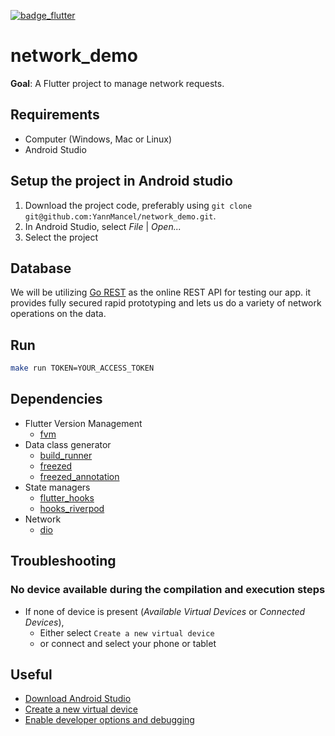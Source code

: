[![badge_flutter]][link_flutter_release]

# network_demo
**Goal**: A Flutter project to manage network requests.

## Requirements
* Computer (Windows, Mac or Linux)
* Android Studio

## Setup the project in Android studio
1. Download the project code, preferably using `git clone git@github.com:YannMancel/network_demo.git`.
2. In Android Studio, select *File* | *Open...*
3. Select the project

## Database
We will be utilizing [Go REST][link_go_rest] as the online REST API for testing our app.
it provides fully secured rapid prototyping and lets us do a variety of network operations on the data.

## Run
```bash
make run TOKEN=YOUR_ACCESS_TOKEN
```

## Dependencies
* Flutter Version Management
  * [fvm][dependencies_fvm]
* Data class generator
  * [build_runner][dependencies_build_runner]
  * [freezed][dependencies_freezed]
  * [freezed_annotation][dependencies_freezed_annotation]
* State managers
  * [flutter_hooks][dependencies_flutter_hooks]
  * [hooks_riverpod][dependencies_hooks_riverpod]
* Network
  * [dio][dependencies_dio]

## Troubleshooting

### No device available during the compilation and execution steps
* If none of device is present (*Available Virtual Devices* or *Connected Devices*),
  * Either select `Create a new virtual device`
  * or connect and select your phone or tablet

## Useful
* [Download Android Studio][useful_android_studio]
* [Create a new virtual device][useful_virtual_device]
* [Enable developer options and debugging][useful_developer_options]

[badge_flutter]: https://img.shields.io/badge/flutter-v3.0.5-blue?logo=flutter
[link_flutter_release]: https://docs.flutter.dev/development/tools/sdk/releases
[link_go_rest]: https://gorest.co.in/
[dependencies_fvm]: https://fvm.app/
[dependencies_build_runner]: https://pub.dev/packages/build_runner
[dependencies_freezed]: https://pub.dev/packages/freezed
[dependencies_freezed_annotation]: https://pub.dev/packages/freezed_annotation
[dependencies_flutter_hooks]: https://pub.dev/packages/flutter_hooks
[dependencies_hooks_riverpod]: https://pub.dev/packages/hooks_riverpod
[dependencies_dio]: https://pub.dev/packages/dio
[useful_android_studio]: https://developer.android.com/studio
[useful_virtual_device]: https://developer.android.com/studio/run/managing-avds.html
[useful_developer_options]: https://developer.android.com/studio/debug/dev-options.html#enable
